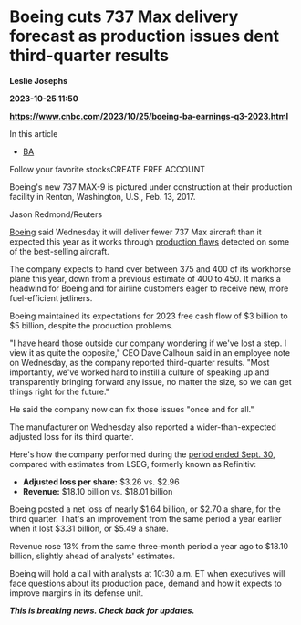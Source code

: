# Boeing cuts 737 Max delivery forecast as production issues dent third-quarter results
**Leslie Josephs**

**2023-10-25 11:50**

**https://www.cnbc.com/2023/10/25/boeing-ba-earnings-q3-2023.html**

In this article

*   [BA](https://www.cnbc.com/quotes/BA)

Follow your favorite stocksCREATE FREE ACCOUNT

Boeing's new 737 MAX-9 is pictured under construction at their production facility in Renton, Washington, U.S., Feb. 13, 2017.

Jason Redmond/Reuters

[Boeing](https://www.cnbc.com/quotes/BA/) said Wednesday it will deliver fewer 737 Max aircraft than it expected this year as it works through [production flaws](https://www.cnbc.com/2023/10/13/boeing-spirit-expand-inspections-for-737-max-production-defect.html) detected on some of the best-selling aircraft.

The company expects to hand over between 375 and 400 of its workhorse plane this year, down from a previous estimate of 400 to 450. It marks a headwind for Boeing and for airline customers eager to receive new, more fuel-efficient jetliners.

Boeing maintained its expectations for 2023 free cash flow of $3 billion to $5 billion, despite the production problems.

"I have heard those outside our company wondering if we've lost a step. I view it as quite the opposite," CEO Dave Calhoun said in an employee note on Wednesday, as the company reported third-quarter results. "Most importantly, we've worked hard to instill a culture of speaking up and transparently bringing forward any issue, no matter the size, so we can get things right for the future."

He said the company now can fix those issues "once and for all."

The manufacturer on Wednesday also reported a wider-than-expected adjusted loss for its third quarter.

Here's how the company performed during the [period ended Sept. 30](https://www.prnewswire.com/news-releases/boeing-reports-third-quarter-results-301967194.html), compared with estimates from LSEG, formerly known as Refinitiv:

*   **Adjusted loss per share:** $3.26 vs. $2.96
*   **Revenue:** $18.10 billion vs. $18.01 billion

Boeing posted a net loss of nearly $1.64 billion, or $2.70 a share, for the third quarter. That's an improvement from the same period a year earlier when it lost $3.31 billion, or $5.49 a share.

Revenue rose 13% from the same three-month period a year ago to $18.10 billion, slightly ahead of analysts' estimates.

Boeing will hold a call with analysts at 10:30 a.m. ET when executives will face questions about its production pace, demand and how it expects to improve margins in its defense unit.

_**This is breaking news. Check back for updates.**_